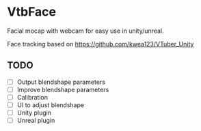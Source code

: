# VtbFace
Facial mocap with webcam for easy use in unity/unreal.

Face tracking based on https://github.com/kwea123/VTuber_Unity

## TODO
- [ ] Output blendshape parameters
- [ ] Improve blendshape parameters
- [ ] Calibration
- [ ] UI to adjust blendshape
- [ ] Unity plugin
- [ ] Unreal plugin
